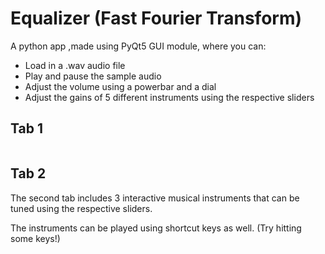 # Equalizer (Fast Fourier Transform)
<p>A python app ,made using PyQt5 GUI module, where you can: </p>
<ul>
  <li>Load in a .wav audio file</li>
  <li>Play and pause the sample audio</li>
  <li>Adjust the volume using a powerbar and a dial</li>
  <li>Adjust the gains of 5 different instruments using the respective sliders</li>
</ul>
<h2>Tab 1</h2>
<img src=https://user-images.githubusercontent.com/61319952/169039878-65f21d72-df08-4280-ba83-f3a1869a3c08.gif class="img-responsive" alt=""> </div>
<h2>Tab 2</h2>

<p>The second tab includes 3 interactive musical instruments that can be tuned using the respective sliders.</p>
<p>The instruments can be played using shortcut keys as well. (Try hitting some keys!)</p>
<img src=https://user-images.githubusercontent.com/61319952/169036874-63f1b7d0-115a-4aaf-ad87-debcf58df0b0.png class="img-responsive" alt=""> </div>

